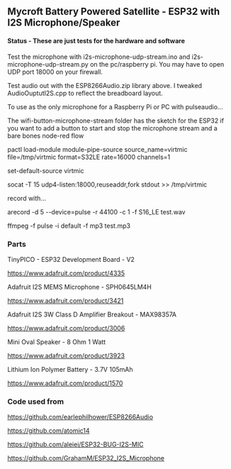 ## Mycroft Battery Powered Satellite - ESP32 with I2S Microphone/Speaker



#### Status - These are just tests for the hardware and software


Test the microphone with i2s-microphone-udp-stream.ino and i2s-microphone-udp-stream.py on the pc/raspberry pi.
You may have to open UDP port 18000 on your firewall.

Test audio out with the ESP8266Audio.zip library above. I tweaked AudioOuptutI2S.cpp to reflect the breadboard layout.

To use as the only microphone for a Raspberry Pi or PC with pulseaudio...

The wifi-button-microphone-stream folder has the sketch for the ESP32 if you want to
add a button to start and stop the microphone stream and a bare bones node-red flow

pactl load-module module-pipe-source source_name=virtmic file=/tmp/virtmic format=S32LE rate=16000 channels=1

set-default-source virtmic

socat -T 15 udp4-listen:18000,reuseaddr,fork stdout >> /tmp/virtmic

record with...

arecord -d 5 --device=pulse -r 44100 -c 1 -f S16_LE test.wav

ffmpeg -f pulse -i default -f mp3 test.mp3

### Parts

TinyPICO - ESP32 Development Board - V2

https://www.adafruit.com/product/4335

Adafruit I2S MEMS Microphone - SPH0645LM4H

https://www.adafruit.com/product/3421

Adafruit I2S 3W Class D Amplifier Breakout - MAX98357A

https://www.adafruit.com/product/3006

Mini Oval Speaker - 8 Ohm 1 Watt

https://www.adafruit.com/product/3923

Lithium Ion Polymer Battery - 3.7V 105mAh

https://www.adafruit.com/product/1570



### Code used from

https://github.com/earlephilhower/ESP8266Audio

https://github.com/atomic14

https://github.com/aleiei/ESP32-BUG-I2S-MIC

https://github.com/GrahamM/ESP32_I2S_Microphone
